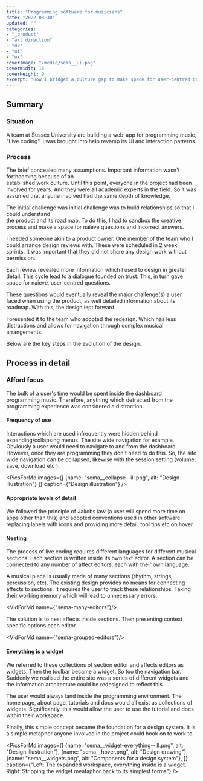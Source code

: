 ```yaml
---
title: "Programming software for musicians"
date: "2022-08-30"
updated: ""
categories:
- "_product"
- "art direction"
- "dx"
- "ui"
- "ux"
coverImage: "/media/sema__ui.png"
coverWidth: 16
coverHeight: 9
excerpt: "How I bridged a culture gap to make space for user-centred design"
---
```

<script>
import VidForMd from '../components/VidForMd.svelte';
import PicsForMd from '../components/PicsForMd.svelte';
</script>



## Summary
### Situation

A team at Sussex University are building a web-app for programming music, "Live coding". I was brought into help
revamp its UI and interaction patterns. 


### Process


The brief concealed many assumptions. Important information wasn't forthcoming because of an  
established work culture. Until this point, everyone in the project had been involved for years. And they
were all academic experts in the field. So it was assumed that anyone involved had the same depth of knowledge. 

The initial challenge was initial challenge was to build relationships so that I could understand  
the product and its road map. To do this, I had to sandbox the creative process and make a space 
for naieve questions and incorrect answers. 

I needed someone akin to a product owner. One member of the team who I could arrange design reviews with. 
These were scheduled in 2 week sprints. It was important that they did not share any design work without
permission.

Each review revealed more information which I used to design in greater detail. This cycle lead to 
a dialogue founded on trust. This, in turn gave space for naieve, user-centred questions. 

These questions would eventually reveal the major challenge(s) a user faced when using the product, as well 
detailed information about its roadmap. With this, the design lept forward. 

I presented it to the team who adopted the redesign. Which has less distractions and allows for navigation through
complex musical arrangements. 

Below are the key steps in the evolution of the design.

## Process in detail

### Afford focus

The bulk of a user's time would be spent inside the dashboard programming music. Therefore, anything
which detracted from the programming experience was considered a distraction.

#### Frequency of use

Interactions which are used infrequently were hidden behind expanding/collapsing menus. The site wide 
navigation for example. Obviously a user would need to navigate to and from the dashboard. However,
once they are programming they don't need to do this. So, the site wide navigation can be collapsed, 
likewise with the session setting (volume, save, download etc ).


<PicsForMd images={[
{name: "sema__collapse--ill.png", alt: "Design illustration"}
]} caption={"Design illustration"}
/>


#### Appropriate levels of detail

We followed the principle of Jakobs law (a user will spend more time on apps other than this) and adopted 
conventions used in other software: replacing labels with icons and providing more detail, tool tips etc on hover.


#### Nesting

The process of live coding requires different languages for different musical sections. 
Each section is written inside its own text editor. A section can be connected to any 
number of affect editors, each with their own language. 

A musical piece is usually made of many sections (rhythm, strings, percussion, etc). The existing design
provides no means for connecting affects to sections. It requires the user to track these relationships. 
Taxing their working memory which will lead to unnecessary errors.

<VidForMd name={"sema-many-editors"}/>

The solution is to nest affects inside sections. Then presenting context specific options each editor. 
 

<VidForMd name={"sema-grouped-editors"}/>

#### Everything is a widget

We referred to these collections of section editor and affects editors as widgets. Then the toolbar became a widget.
So too the navigation bar. Suddenly we realised the entire site was a series of different widgets and the 
information architecture could be redesigned to reflect this.
 
The user would always land inside the programming environment. The home page, about page, tutorials and docs 
would all exist as collections of widgets. Significantly, this would allow the user to use the tutorial and 
docs within their workspace.

Finally, this simple concept became the foundation for a design system. It is a simple metaphor anyone involved in 
the project could hook on to work to.

<PicsForMd images={[
{name: "sema__widget-everything--ill.png", alt: "Design illustration"},
{name: "sema__hover.png", alt: "Design drawing"},
{name: "sema__widgets.png", alt: "Components for a design system"},
]} caption={"Left: The expanded workspace, everything inside is a widget. Right: Stripping the widget meataphor back to its simplest forms"}
/>
